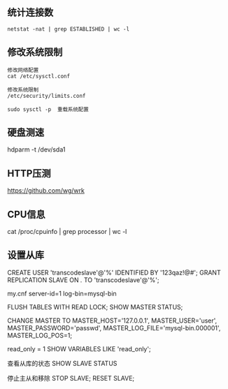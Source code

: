 
## 统计连接数

```
netstat -nat | grep ESTABLISHED | wc -l
```

## 修改系统限制

```
修改网络配置
cat /etc/sysctl.conf

修改系统限制 
/etc/security/limits.conf

sudo sysctl -p  重载系统配置
```

## 硬盘测速

hdparm -t /dev/sda1


## HTTP压测

https://github.com/wg/wrk

## CPU信息

cat /proc/cpuinfo | grep processor | wc -l


## 设置从库

CREATE USER 'transcodeslave'@'%' IDENTIFIED BY '123qaz!@#';
GRANT REPLICATION SLAVE ON *.* TO 'transcodeslave'@'%';

my.cnf
server-id=1
log-bin=mysql-bin

FLUSH TABLES WITH READ LOCK;
SHOW MASTER STATUS;


CHANGE MASTER TO
    MASTER_HOST='127.0.0.1',
    MASTER_USER='user',
    MASTER_PASSWORD='passwd',
    MASTER_LOG_FILE='mysql-bin.000001',
    MASTER_LOG_POS=1;





read_only = 1
SHOW VARIABLES LIKE 'read_only';

查看从库的状态
SHOW SLAVE STATUS

停止主从和移除
STOP SLAVE;
RESET SLAVE;




